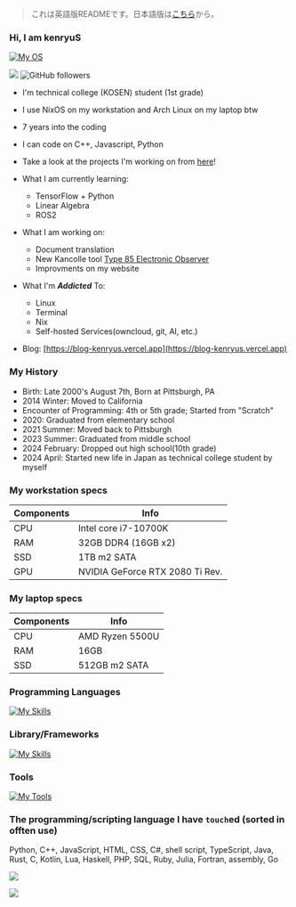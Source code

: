 > これは英語版READMEです。日本語版は[こちら](https://github.com/kenryuS/kenryuS/blob/main/README-ja.md)から。

### Hi, I am kenryuS

[![My OS](https://skillicons.dev/icons?i=nix,arch,linux&theme=light)](https://skillicons.dev)

![](https://komarev.com/ghpvc/?username=kenryuS&color=green&style=plastic)
![GitHub followers](https://img.shields.io/github/followers/kenryuS?style=plastic)

- I'm technical college (KOSEN) student (1st grade)
- I use NixOS on my workstation and Arch Linux on my laptop btw
- 7 years into the coding
- I can code on C++, Javascript, Python
- Take a look at the projects I'm working on from [here](https://github.com/kenryuS?tab=projects)!
- What I am currently learning:
    - TensorFlow + Python
    - Linear Algebra
    - ROS2

- What I am working on:
    - Document translation
    - New Kancolle tool [Type 85 Electronic Observer](https://github.com/kenryuS/Type-85-Electronic-Observer)
    - Improvments on my website

- What I'm ***Addicted*** To:
    - Linux
    - Terminal
    - Nix
    - Self-hosted Services(owncloud, git, AI, etc.)

- Blog: [https://blog-kenryus.vercel.app](https://blog-kenryus.vercel.app)

### My History

- Birth: Late 2000's August 7th, Born at Pittsburgh, PA
- 2014 Winter: Moved to California
- Encounter of Programming: 4th or 5th grade; Started from "Scratch"
- 2020: Graduated from elementary school
- 2021 Summer: Moved back to Pittsburgh
- 2023 Summer: Graduated from middle school
- 2024 February: Dropped out high school(10th grade)
- 2024 April: Started new life in Japan as technical college student by myself

### My workstation specs

|Components|Info|
|---|---|
|CPU|Intel core i7-10700K|
|RAM|32GB DDR4 (16GB x2)|
|SSD|1TB m2 SATA|
|GPU|NVIDIA GeForce RTX 2080 Ti Rev.|

### My laptop specs

|Components|Info|
|---|---|
|CPU|AMD Ryzen 5500U|
|RAM|16GB|
|SSD|512GB m2 SATA|

### Programming Languages

[![My Skills](https://skillicons.dev/icons?i=bash,c,cpp,cs,fortran,go,haskell,html,css,js,ts,kotlin,java,lua,py,rust&theme=light)](https://skillicons.dev)

### Library/Frameworks

[![My Skills](https://skillicons.dev/icons?i=gtk,qt,express,htmx,vue,nuxtjs,react,tauri,opencv,tensorflow,&theme=light)](https://skillicons.dev)

### Tools

[![My Tools](https://skillicons.dev/icons?i=vim,cmake,docker,git,github,nodejs,octave,vscode,vscodium,latex,&theme=light)](https://skillicons.dev)

### The programming/scripting language I have `touch`ed (sorted in offten use)

Python, C++, JavaScript, HTML, CSS, C#, shell script, TypeScript, Java, Rust, C, Kotlin, Lua, Haskell, PHP, SQL, Ruby, Julia, Fortran, assembly, Go

<img align=center src="https://github-readme-stats.vercel.app/api?username=kenryuS&show_icons=true&theme=onedark"><br>

<img align=center src="https://github-readme-stats.vercel.app/api/top-langs/?username=kenryuS&layout=compact&theme=onedark">

